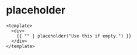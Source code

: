 # placeholder

```vue live
<template>
  <div>
    {{ "" | placeholder("Use this if empty.") }}
  </div>
</template>
```
